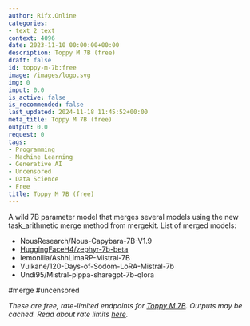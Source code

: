 ```yaml
---
author: Rifx.Online
categories:
- text 2 text
context: 4096
date: 2023-11-10 00:00:00+00:00
description: Toppy M 7B (free)
draft: false
id: toppy-m-7b:free
image: /images/logo.svg
img: 0
input: 0.0
is_active: false
is_recommended: false
last_updated: 2024-11-18 11:45:52+00:00
meta_title: Toppy M 7B (free)
output: 0.0
request: 0
tags:
- Programming
- Machine Learning
- Generative AI
- Uncensored
- Data Science
- Free
title: Toppy M 7B (free)
---
```







A wild 7B parameter model that merges several models using the new task_arithmetic merge method from mergekit.
List of merged models:
- NousResearch/Nous-Capybara-7B-V1.9
- [HuggingFaceH4/zephyr-7b-beta](/huggingfaceh4/zephyr-7b-beta)
- lemonilia/AshhLimaRP-Mistral-7B
- Vulkane/120-Days-of-Sodom-LoRA-Mistral-7b
- Undi95/Mistral-pippa-sharegpt-7b-qlora

#merge #uncensored

_These are free, rate-limited endpoints for [Toppy M 7B](/undi95/toppy-m-7b). Outputs may be cached. Read about rate limits [here](/docs/limits)._

